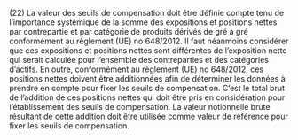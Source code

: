 (22) La valeur des seuils de compensation doit être définie compte tenu de l’importance systémique de la somme des expositions et positions nettes par contrepartie et par catégorie de produits dérivés de gré à gré conformément au règlement (UE) no 648/2012. Il faut néanmoins considérer que ces expositions et positions nettes sont différentes de l’exposition nette qui serait calculée pour l’ensemble des contreparties et des catégories d’actifs. En outre, conformément au règlement (UE) no 648/2012, ces positions nettes doivent être additionnées afin de déterminer les données à prendre en compte pour fixer les seuils de compensation. C’est le total brut de l’addition de ces positions nettes qui doit être pris en considération pour l’établissement des seuils de compensation. La valeur notionnelle brute résultant de cette addition doit être utilisée comme valeur de référence pour fixer les seuils de compensation.